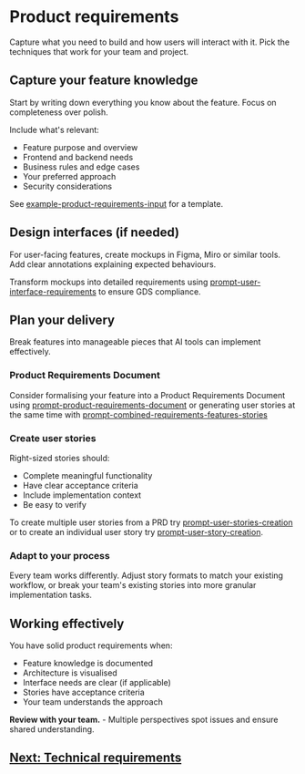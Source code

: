 # Product requirements

Capture what you need to build and how users will interact with it. Pick the techniques that work for your team and project.

## Capture your feature knowledge

Start by writing down everything you know about the feature. Focus on completeness over polish.

Include what's relevant:

- Feature purpose and overview
- Frontend and backend needs
- Business rules and edge cases
- Your preferred approach
- Security considerations

See [example-product-requirements-input](../appendix/prompt-library/product/example-product-requirements-input.md) for a template.

## Design interfaces (if needed)

For user-facing features, create mockups in Figma, Miro or similar tools. Add clear annotations explaining expected behaviours.

Transform mockups into detailed requirements using [prompt-user-interface-requirements](../appendix/prompt-library/product/prompt-user-interface-requirements.md) to ensure GDS compliance.

## Plan your delivery

Break features into manageable pieces that AI tools can implement effectively.

### Product Requirements Document

Consider formalising your feature into a Product Requirements Document using [prompt-product-requirements-document](../appendix/prompt-library/product/prompt-product-requirements-document.md)
or generating user stories at the same time with [prompt-combined-requirements-features-stories](../appendix/prompt-library/product/prompt-combined-requirements-features-stories.md) 

### Create user stories

Right-sized stories should:

- Complete meaningful functionality
- Have clear acceptance criteria
- Include implementation context
- Be easy to verify

To create multiple user stories from a PRD try [prompt-user-stories-creation](../../appendix/prompt-library/product/prompt-user-stories-creation.md)
or to create an individual user story try [prompt-user-story-creation](../../appendix/prompt-library/product/prompt-user-story-creation.md).

### Adapt to your process

Every team works differently. Adjust story formats to match your existing workflow, or break your team's existing stories into more granular implementation tasks.

## Working effectively

You have solid product requirements when:

- Feature knowledge is documented
- Architecture is visualised
- Interface needs are clear (if applicable)
- Stories have acceptance criteria
- Your team understands the approach

**Review with your team.** - Multiple perspectives spot issues and ensure shared understanding.

## [Next: Technical requirements](technical-requirements.md)
